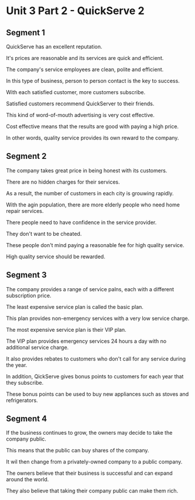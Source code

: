# Unit 3 Part 2 - QuickServe 2

## Segment 1

QuickServe has an excellent reputation.

It's prices are reasonable and its services are quick and efficient.

The company's service employees are clean, polite and efficient.

In this type of business, person to person contact is the key to success.

With each satisfied customer, more customers subscribe.

Satisfied customers recommend QuickServer to their friends.

This kind of word-of-mouth advertising is very cost effective.

Cost effective means that the results are good with paying a high price.

In other words, quality service provides its own reward to the company.


## Segment 2

The company takes great price in being honest with its customers.

There are no hidden charges for their services.

As a result, the number of customers in each city is grouwing rapidly.

With the agin population, there are more elderly people who need home repair services.

There people need to have confidence in the service provider.

They don't want to be cheated.

These people don't mind paying a reasonable fee for high quality service.

High quality service should be rewarded.


## Segment 3

The company provides a range of service palns, each with a different subscription price.

The least expensive service plan is called the basic plan.

This plan provides non-emergency services with a very low service charge.

The most expensive service plan is their VIP plan.

The VIP plan provides emergency services 24 hours a day with no additional service charge.

It also provides rebates to customers who don't call for any service during the year.

In addition, QickServe gives bonus points to customers for each year that they subscribe.

These bonus points can be used to buy new appliances such as stoves and refrigerators.


## Segment 4

If the business continues to grow, the owners may decide to take the company public.

This means that the public can buy shares of the company.

It wil then change from a privately-owned company to a public company.

The owners believe that their business is successful and can expand around the world.

They also believe that taking their company public can make them rich.

